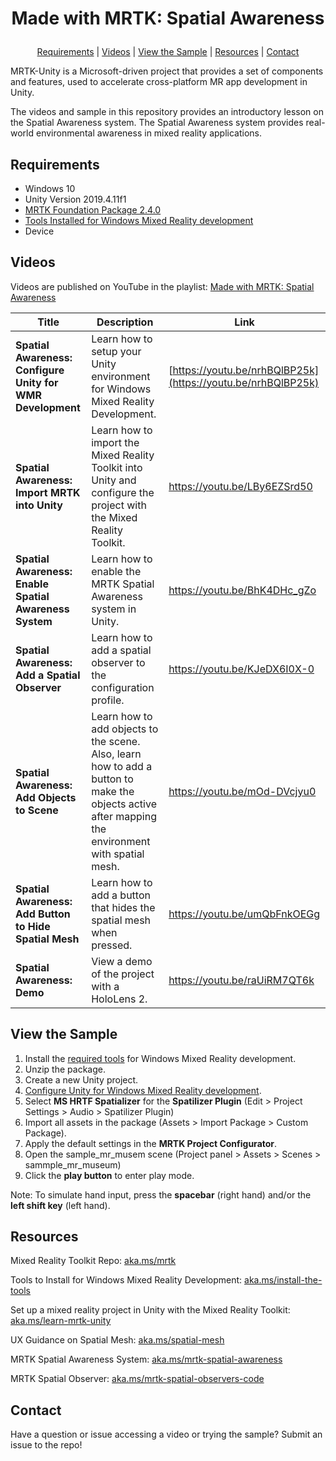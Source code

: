 # <p align="center">Made with MRTK: Spatial Awareness</p>
<p align="center">
  <a href="https://github.com/aprilspeight/mrtk-spatial-awareness/blob/master/README.md#requirements">Requirements</a> |
  <a href="https://github.com/aprilspeight/mrtk-spatial-awareness/blob/master/README.md#videos">Videos</a> |
  <a href="https://github.com/aprilspeight/mrtk-spatial-awareness/blob/master/README.md#view-the-sample">View the Sample</a> | 
  <a href="https://github.com/aprilspeight/mrtk-spatial-awareness/blob/master/README.md#resources">Resources</a> | 
  <a href="https://github.com/aprilspeight/mrtk-spatial-awareness/blob/master/README.md#contact">Contact</a>
</p>

MRTK-Unity is a Microsoft-driven project that provides a set of components and features, used to accelerate cross-platform MR app development in Unity.

The videos and sample in this repository provides an introductory lesson on the Spatial Awareness system. The Spatial Awareness system provides real-world environmental awareness in mixed reality applications.

## Requirements

- Windows 10
- Unity Version 2019.4.11f1
- [MRTK Foundation Package 2.4.0](https://github.com/microsoft/MixedRealityToolkit-Unity/releases/tag/v2.4.0)
- [Tools Installed for Windows Mixed Reality development](https://docs.microsoft.com/en-us/windows/mixed-reality/develop/install-the-tools?tabs=unity)
- Device

## Videos

Videos are published on YouTube in the playlist: [Made with MRTK: Spatial Awareness](https://www.youtube.com/c/vogueandcode)

|  Title |  Description |  Link |
|---|---|---|
| **Spatial Awareness: Configure Unity for WMR Development**  | Learn how to setup your Unity environment for Windows Mixed Reality Development.  | [https://youtu.be/nrhBQlBP25k](https://youtu.be/nrhBQlBP25k)  |
| **Spatial Awareness: Import MRTK into Unity** |  Learn how to import the Mixed Reality Toolkit into Unity and configure the project with the Mixed Reality Toolkit. | https://youtu.be/LBy6EZSrd50  |
| **Spatial Awareness: Enable Spatial Awareness System**  | Learn how to enable the MRTK Spatial Awareness system in Unity.  | https://youtu.be/BhK4DHc_gZo   |
| **Spatial Awareness: Add a Spatial Observer** | Learn how to add a spatial observer to the configuration profile.  | https://youtu.be/KJeDX6I0X-0 |
| **Spatial Awareness: Add Objects to Scene**  | Learn how to add objects to the scene. Also, learn how to add a button to make the objects active after mapping the environment with spatial mesh.  | https://youtu.be/mOd-DVcjyu0  |
| **Spatial Awareness: Add Button to Hide Spatial Mesh**  | Learn how to add a button that hides the spatial mesh when pressed.  |  https://youtu.be/umQbFnkOEGg |
| **Spatial Awareness: Demo**  |  View a demo of the project with a HoloLens 2. | https://youtu.be/raUiRM7QT6k  |

## View the Sample

1. Install the [required tools](https://aka.ms/install-the-tools) for Windows Mixed Reality development.
2. Unzip the package.
3. Create a new Unity project.
4. [Configure Unity for Windows Mixed Reality development](https://aka.ms/learn-mrtk-unity).
5. Select **MS HRTF Spatializer** for the **Spatilizer Plugin** (Edit > Project Settings > Audio > Spatilizer Plugin)
6. Import all assets in the package (Assets > Import Package > Custom Package).
7. Apply the default settings in the **MRTK Project Configurator**.
8. Open the sample_mr_musem scene (Project panel > Assets > Scenes > sammple_mr_museum)
9. Click the **play button** to enter play mode.

Note: To simulate hand input, press the **spacebar** (right hand) and/or the **left shift key** (left hand).

## Resources

Mixed Reality Toolkit Repo: [aka.ms/mrtk](https://aka.ms/mrtk)

Tools to Install for Windows Mixed Reality Development: [aka.ms/install-the-tools](https://aka.ms/install-the-tools/?WT.mc_id=spatial-10982-apspeigh)

Set up a mixed reality project in Unity with the Mixed Reality Toolkit: [aka.ms/learn-mrtk-unity](https://aka.ms/learn-mrtk-unity/?WT.mc_id=spatial-10982-apspeigh)

UX Guidance on Spatial Mesh: [aka.ms/spatial-mesh](https://aka.ms/spatial-mesh/?WT.mc_id=spatial-10982-apspeigh)

MRTK Spatial Awareness System: [aka.ms/mrtk-spatial-awareness](https://aka.ms/mrtk-spatial-awareness)

MRTK Spatial Observer: [aka.ms/mrtk-spatial-observers-code](https://aka.ms/mrtk-spatial-observers-code)

## Contact

Have a question or issue accessing a video or trying the sample? Submit an issue to the repo!
